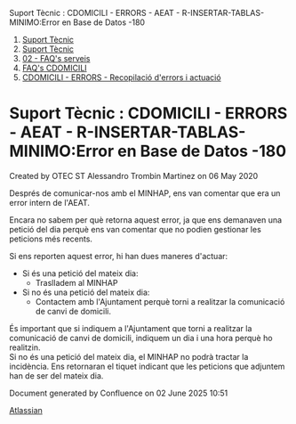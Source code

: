 Suport Tècnic : CDOMICILI - ERRORS - AEAT - R-INSERTAR-TABLAS-MINIMO:Error en Base de Datos -180  

1.  [Suport Tècnic](index.md)
2.  [Suport Tècnic](13893782.md)
3.  [02 - FAQ's serveis](26313393.md)
4.  [FAQ's CDOMICILI](28705548.md)
5.  [CDOMICILI - ERRORS - Recopilació d'errors i actuació](36340023.md)

Suport Tècnic : CDOMICILI - ERRORS - AEAT - R-INSERTAR-TABLAS-MINIMO:Error en Base de Datos -180
================================================================================================

Created by OTEC ST Alessandro Trombin Martinez on 06 May 2020

Després de comunicar-nos amb el MINHAP, ens van comentar que era un error intern de l'AEAT.

Encara no sabem per què retorna aquest error, ja que ens demanaven una petició del dia perquè ens van comentar que no podien gestionar les peticions més recents.

Si ens reporten aquest error, hi han dues maneres d'actuar:

*   Si és una petició del mateix dia:
    *   Traslladem al MINHAP
*   Si no és una petició del mateix dia:
    *   Contactem amb l'Ajuntament perquè torni a realitzar la comunicació de canvi de domicili.

És important que si indiquem a l'Ajuntament que torni a realitzar la comunicació de canvi de domicili, indiquem un dia i una hora perquè ho realitzin.  
Si no és una petició del mateix dia, el MINHAP no podrà tractar la incidència. Ens retornaran el tiquet indicant que les peticions que adjuntem han de ser del mateix dia.

Document generated by Confluence on 02 June 2025 10:51

[Atlassian](http://www.atlassian.com/)